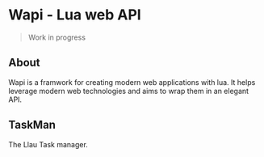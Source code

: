 Wapi - Lua web API
====================

> Work in progress

About
------
Wapi is a framwork for creating modern web applications with lua. It helps leverage modern web technologies and aims to wrap them in an elegant API.

TaskMan
-------
The Llau Task manager.


